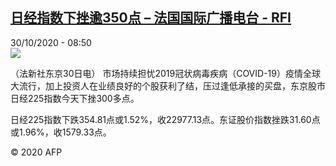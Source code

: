 <!--1604048062000-->
[日经指数下挫逾350点 – 法国国际广播电台 - RFI](http://www.rfi.fr//cn/contenu/20201030-%E6%97%A5%E7%BB%8F%E6%8C%87%E6%95%B0%E4%B8%8B%E6%8C%AB%E9%80%BE350%E7%82%B9)
------

<div>30/10/2020 - 08:50</div><img src="https://s.rfi.fr/media/display/27af1e3c-1a86-11eb-bdac-005056a98db9/w:310/p:16x9/eco0007b.201030155002.jpg"><div class="t-content__body u-clearfix"><p>（法新社东京30日电）    市场持续担忧2019冠状病毒疾病（COVID-19）疫情全球大流行，加上投资人在业绩良好的个股获利了结，压过逢低承接的买盘，东京股市日经225指数今天下挫300多点。</p><p>    日经225指数下跌354.81点或1.52%，收22977.13点。东证股价指数挫跌31.60点或1.96%，收1579.33点。</p><p class="t-copyright">© 2020 AFP</p>        </div>
